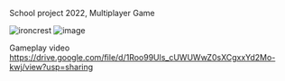 School project 2022,
Multiplayer Game

![ironcrest](https://user-images.githubusercontent.com/92088275/220661805-82520a0a-d1dc-42c4-a9e0-85420816fbb1.png)
![image](https://user-images.githubusercontent.com/92088275/220661942-cb270019-5205-4c26-81b1-357e704b1f4b.png)

Gameplay video
https://drive.google.com/file/d/1Roo99Uls_cUWUWwZ0sXCgxxYd2Mo-kwj/view?usp=sharing
